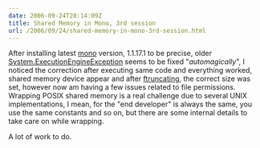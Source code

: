 ```yaml
---
date: 2006-09-24T20:14:09Z
title: Shared Memory in Mono, 3rd session
url: /2006/09/24/shared-memory-in-mono-3rd-session.html
---
```


<p>After installing latest <a href="http://www.mono-project.com">mono</a> version, 1.1.17.1 to be precise, older <a href="http://mario.monouml.org/index.php/2006/09/16/systemexecutionengineexception">System.ExecutionEngineException</a> seems to be fixed "<em>automagically</em>", I noticed the correction after executing same code and everything worked, shared memory device appear and after <a href="http://www.opengroup.org/onlinepubs/000095399/functions/ftruncate.html">ftruncating</a>, the correct size was set, however now am having a few issues related to file permissions. Wrapping POSIX shared memory is a real challenge due to several UNIX implementations, I mean, for the "end developer" is always the same, you use the same constants and so on, but there are some internal details to take care on while wrapping.</p>
<p>A lot of work to do.</p>
